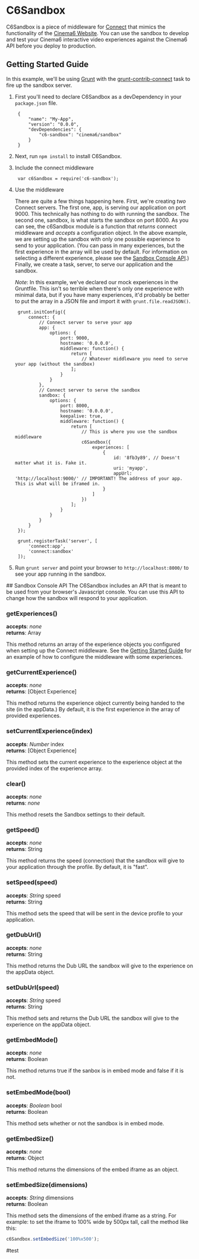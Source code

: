 # C6Sandbox
C6Sandbox is a piece of middleware for [Connect](https://github.com/senchalabs/connect) that mimics the functionality of the [Cinema6 Website](https://github.com/cinema6/site). You can use the sandbox to develop and test your Cinema6 interactive video experiences against the Cinema6 API before you deploy to production.

## <a id="getting-started"></a>Getting Started Guide
In this example, we'll be using [Grunt](https://github.com/gruntjs/grunt) with the [grunt-contrib-connect](https://github.com/gruntjs/grunt-contrib-connect) task to fire up the sandbox server.

1. First you'll need to declare C6Sandbox as a devDependency in your ````package.json```` file.

		{
    		"name": "My-App",
		    "version": "0.0.0",
		    "devDependencies": {
		        "c6-sandbox": "cinema6/sandbox"
		    }
		}

2. Next, run ````npm install```` to install C6Sandbox.

3. Include the connect middleware

		var c6Sandbox = require('c6-sandbox');
		
4. Use the middleware

	There are quite a few things happening here. First, we're creating *two* Connect servers. The first one, app, is serving our application on port 9000. This technically has nothing to do with running the sandbox. The second one, sandbox, is what starts the sandbox on port 8000. As you can see, the c6Sandbox module is a function that *returns* connect middleware and *accepts* a configuration object. In the above example, we are setting up the sandbox with only one possible experience to send to your application. (You can pass in many experiences, but the first experience in the array will be used by default. For information on selecting a different experience, please see the [Sandbox Console API](#console-api).) Finally, we create a task, server, to serve our application and the sandbox.
	
	*Note*: In this example, we've declared our mock experiences in the Gruntfile. This isn't so terrible when there's only one experience with minimal data, but if you have many experiences, it'd probably be better to put the array in a JSON file and import it with ````grunt.file.readJSON()````.

		grunt.initConfig({
			connect: {
				// Connect server to serve your app
				app: {
					options: {
						port: 9000,
						hostname: '0.0.0.0',
						middleware: function() {
							return [
								// Whatever middleware you need to serve your app (without the sandbox)
							];
						}
					}
				},
				// Connect server to serve the sandbox
				sandbox: {
					options: {
						port: 8000,
						hostname: '0.0.0.0',
						keepalive: true,
						middleware: function() {
							return [
								// This is where you use the sandbox middleware
								c6Sandbox({
									experiences: [
										{
											id: '8fb3y89', // Doesn't matter what it is. Fake it.
											uri: 'myapp',
											appUrl: 'http://localhost:9000/' // IMPORTANT! The address of your app. This is what will be iframed in.
										}
									]
								})
							];
						}
					}
				}
			}
		});
		
		grunt.registerTask('server', [
			'connect:app',
			'connect:sandbox'
		]);

5. Run ````grunt server```` and point your browser to ````http://localhost:8000/```` to see your app running in the sandbox.

##<a id="console-api"></a> Sandbox Console API
The C6Sandbox includes an API that is meant to be used from your browser's Javascript console. You can use this API to change how the sandbox will respond to your application.

### getExperiences()
**accepts**: *none*  
**returns**: Array

This method returns an array of the experience objects you configured when setting up the Connect middleware. See the [Getting Started Guide](#getting-started) for an example of how to configure the middleware with some experiences.

### getCurrentExperience()
**accepts**: *none*  
**returns**: [Object Experience]

This method returns the experience object currently being handed to the site (in the appData.) By default, it is the first experience in the array of provided experiences.

### setCurrentExperience(index)
**accepts**: *Number* index  
**returns**: [Object Experience]

This method sets the current experience to the experience object at the provided index of the experience array.

### clear()
**accepts**: *none*  
**returns**: *none*

This method resets the Sandbox settings to their default.

### getSpeed()
**accepts**: *none*  
**returns**: String

This method returns the speed (connection) that the sandbox will give to your application through the profile. By default, it is "fast".

### setSpeed(speed)
**accepts**: *String* speed  
**returns**: String

This method sets the speed that will be sent in the device profile to your application.

### getDubUrl()
**accepts**: *none*  
**returns**: String

This method returns the Dub URL the sandbox will give to the experience on the appData object.

### setDubUrl(speed)
**accepts**: *String* speed  
**returns**: String

This method sets and returns the Dub URL the sandbox will give to the experience on the appData object.

### getEmbedMode()
**accepts**: *none*  
**returns**: Boolean

This method returns true if the sanbox is in embed mode and false if it is not.

### setEmbedMode(bool)
**accepts**: *Boolean* bool  
**returns**: Boolean

This method sets whether or not the sandbox is in embed mode.

### getEmbedSize()
**accepts**: *none*  
**returns**: Object

This method returns the dimensions of the embed iframe as an object.

### setEmbedSize(dimensions)
**accepts**: *String* dimensions  
**returns**: Boolean

This method sets the dimensions of the embed iframe as a string. For example: to set the iframe to 100% wide by 500px tall, call the method like this:
```javascript
c6Sandbox.setEmbedSize('100%x500');
```
#test
